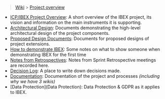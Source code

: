 > [Wiki](Home) > [Project overview](Project-overview)

- [ICP/IBEX Project Overview](https://github.com/ISISComputingGroup/IBEX/wiki): A short overview of the IBEX project, its vision and information on the main instruments it is supporting.
- [Architectural Design](High-Level-Architectural-Design): Documents demonstrating the high-level architectural design of the project components.
- [Proposed Design Documents](Design-Documents): Documents for proposed designs of project extensions.
- [How to demonstrate IBEX](Demo-notes): Some notes on what to show someone when demonstrating IBEX for the first time
- [Notes from Retrospectives](Retrospective-Notes): Notes from Sprint Retrospective meetings are recorded here.
- [Decision Log](Decision-Log): A place to write down decisions made.
- [Documentation](Project-Documentation): Documentation of the project and processes _(including why we have 3 wikis)_
- [Data Protection](Data Protection): Data Protection & GDPR as it applies to IBEX.

